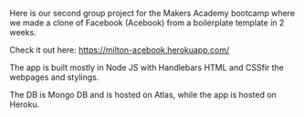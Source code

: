 Here is our second group project for the Makers Academy bootcamp where we made a clone of Facebook (Acebook) from a boilerplate template in 2 weeks.

Check it out here: https://milton-acebook.herokuapp.com/

The app is built mostly in Node JS with Handlebars HTML and CSSfir the webpages and stylings.

The DB is Mongo DB and is hosted on Atlas, while the app is hosted on Heroku.
